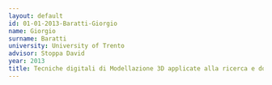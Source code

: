 ```yaml
---
layout: default 
id: 01-01-2013-Baratti-Giorgio
name: Giorgio
surname: Baratti
university: University of Trento
advisor: Stoppa David
year: 2013
title: Tecniche digitali di Modellazione 3D applicate alla ricerca e documentazione archelogica
---
```


